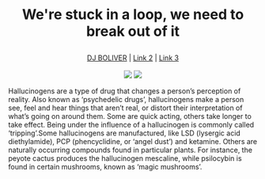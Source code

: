 <h1 align="center">
  <p>We're stuck in a loop, we need to break out of it</p>
</h1>

<p align="center">
  <a href="https://soundcloud.com/djboliver">DJ BOLIVER</a> |
  <a href="#">Link 2</a> |
  <a href="#">Link 3</a>
  <br><br>
  <img src="http://31.media.tumblr.com/0bdf347448ddc4d0b839afae7fa74b56/tumblr_ne2y3mPPIE1txeruoo1_500.gif"> <img src="http://31.media.tumblr.com/0bdf347448ddc4d0b839afae7fa74b56/tumblr_ne2y3mPPIE1txeruoo1_500.gif">
</p>

<p align="center">
  <p> Hallucinogens are a type of drug that changes a person’s perception of reality. Also known as ‘psychedelic drugs’, hallucinogens make a person see, feel and hear things that aren’t real, or distort their interpretation of what’s going on around them. Some are quick acting, others take longer to take effect. Being under the influence of a hallucinogen is commonly called ‘tripping’.Some hallucinogens are manufactured, like LSD (lysergic acid diethylamide), PCP (phencyclidine, or ‘angel dust’) and ketamine. Others are naturally occurring compounds found in particular plants. For instance, the peyote cactus produces the hallucinogen mescaline, while psilocybin is found in certain mushrooms, known as ‘magic mushrooms’. </p>
</p>


